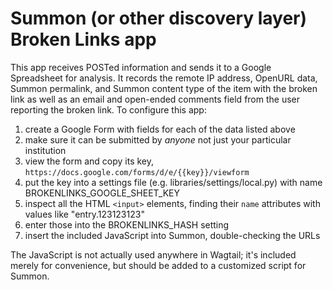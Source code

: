 # Summon (or other discovery layer) Broken Links app

This app receives POSTed information and sends it to a Google Spreadsheet for analysis. It records the remote IP address, OpenURL data, Summon permalink, and Summon content type of the item with the broken link as well as an email and open-ended comments field from the user reporting the broken link. To configure this app:

1. create a Google Form with fields for each of the data listed above
2. make sure it can be submitted by _anyone_ not just your particular institution
3. view the form and copy its key, `https://docs.google.com/forms/d/e/{{key}}/viewform`
4. put the key into a settings file (e.g. libraries/settings/local.py) with name BROKENLINKS_GOOGLE_SHEET_KEY
5. inspect all the HTML `<input>` elements, finding their `name` attributes with values like "entry.123123123"
6. enter those into the BROKENLINKS_HASH setting
7. insert the included JavaScript into Summon, double-checking the URLs

The JavaScript is not actually used anywhere in Wagtail; it's included merely for convenience, but should be added to a customized script for Summon.
